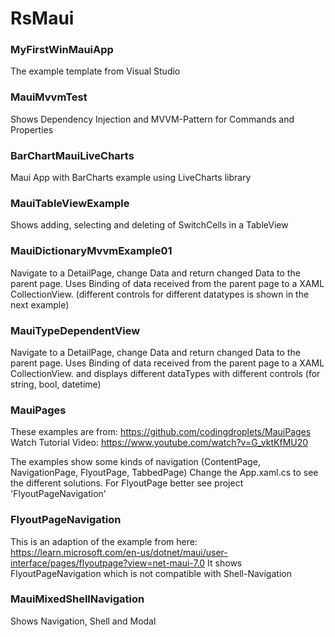 # RsMaui

### MyFirstWinMauiApp
The example template from Visual Studio

### MauiMvvmTest
Shows Dependency Injection and MVVM-Pattern for Commands and Properties

### BarChartMauiLiveCharts
Maui App with BarCharts example using LiveCharts library

### MauiTableViewExample
Shows adding, selecting and deleting of SwitchCells in a TableView

### MauiDictionaryMvvmExample01
Navigate to a DetailPage, change Data and return changed Data to the parent page.
Uses Binding of data received from the parent page to a XAML CollectionView.
(different controls for different datatypes is shown in the next example)

### MauiTypeDependentView
Navigate to a DetailPage, change Data and return changed Data to the parent page.
Uses Binding of data received from the parent page to a XAML CollectionView. 
and displays different dataTypes with different controls (for string, bool, datetime)

### MauiPages
These examples are from: https://github.com/codingdroplets/MauiPages
Watch Tutorial Video: https://www.youtube.com/watch?v=G_vktKfMU20

The examples show some kinds of navigation (ContentPage, NavigationPage, FlyoutPage, TabbedPage)
Change the App.xaml.cs to see the different solutions. For FlyoutPage better see project 'FlyoutPageNavigation'

### FlyoutPageNavigation
This is an adaption of the example from here: https://learn.microsoft.com/en-us/dotnet/maui/user-interface/pages/flyoutpage?view=net-maui-7.0
It shows FlyoutPageNavigation which is not compatible with Shell-Navigation

### MauiMixedShellNavigation
Shows Navigation, Shell and Modal

 

